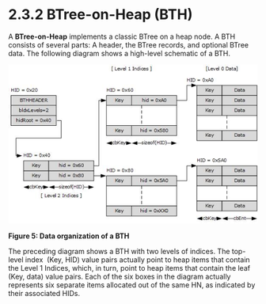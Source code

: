 <html dir="LTR" xmlns:mshelp="http://msdn.microsoft.com/mshelp" xmlns:ddue="http://ddue.schemas.microsoft.com/authoring/2003/5" xmlns:xlink="http://www.w3.org/1999/xlink" xmlns:tool="http://www.microsoft.com/tooltip">
    <head>
        <meta http-equiv="Content-Type" content="text/html; CHARSET=utf-8"></meta>
        <meta name="save" content="history"></meta>
        <title>2.3.2 BTree-on-Heap (BTH)</title>
        <xml>
            <mshelp:toctitle title="2.3.2 BTree-on-Heap (BTH)"></mshelp:toctitle>
            <mshelp:rltitle title="[MS-PST]: BTree-on-Heap (BTH)"></mshelp:rltitle>
            <mshelp:keyword index="A" term="2dd1a95a-c8b1-4ac5-87d1-10cb8de64053"></mshelp:keyword>
            <mshelp:attr name="DCSext.ContentType" value="open specification"></mshelp:attr>
            <mshelp:attr name="AssetID" value="2dd1a95a-c8b1-4ac5-87d1-10cb8de64053"></mshelp:attr>
            <mshelp:attr name="TopicType" value="kbRef"></mshelp:attr>
            <mshelp:attr name="DCSext.Title" value="[MS-PST]: BTree-on-Heap (BTH)" />
        </xml>
    </head>
    <body>
        <div id="header">
            <h1 class="heading">2.3.2 BTree-on-Heap (BTH)</h1>
        </div>
        <div id="mainSection">
            <div id="mainBody">
                <div id="allHistory" class="saveHistory"></div>
                <div id="sectionSection0" class="section" name="collapseableSection">
                    

<p>A <b>BTree-on-Heap</b> implements a classic BTree on a heap
node. A BTH consists of several parts: A header, the BTree records, and
optional BTree data. The following diagram shows a high-level schematic of a
BTH.</p>

<p><img id="Picture 1" src="MS-PST_files/image005.png" alt="Data organization of a BTH" title="Data organization of a BTH"></p>

<p><b>Figure 5: Data organization of a BTH</b></p>

<p>The preceding diagram shows a BTH with two levels of
indices. The top-level index  (Key, HID) value pairs actually point to heap
items that contain the Level 1 Indices, which, in turn, point to heap items
that contain the leaf (Key, data) value pairs. Each of the six boxes in the
diagram actually represents six separate items allocated out of the same HN, as
indicated by their associated HIDs.</p>
                </div>
            </div>
        </div>
    </body>
</html>